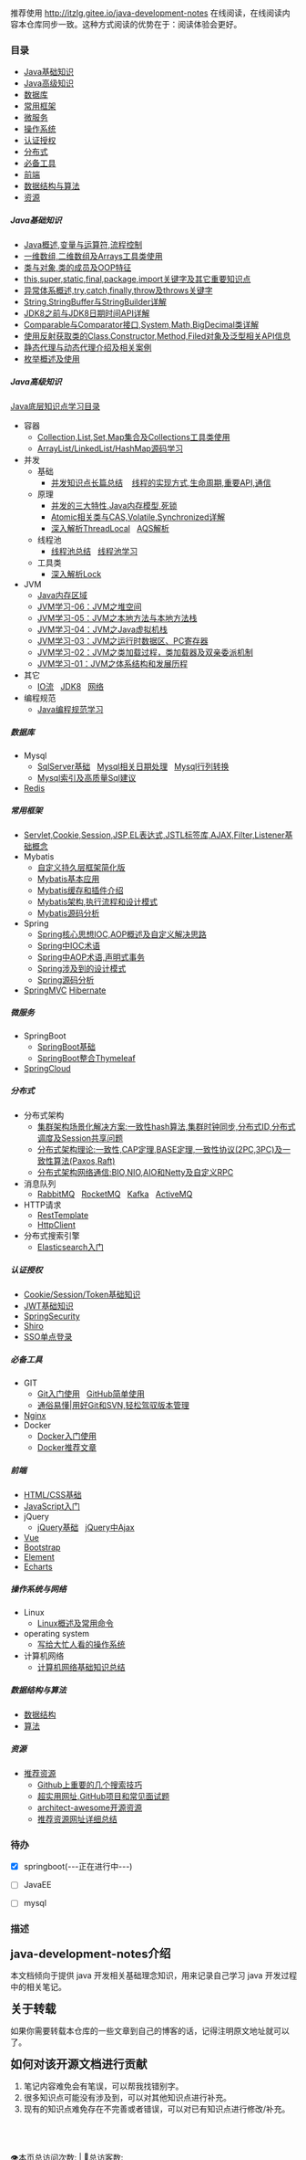 <p align="center">
<a href="http://itzlg.gitee.io/java-development-notes" target="_blank">
    <svg class="svgIcon" aria-hidden="true">
        <use xlink:href="#icon-huabanfuben"></use>
    </svg>
</a>
</p>

推荐使用  http://itzlg.gitee.io/java-development-notes 在线阅读，在线阅读内容本仓库同步一致。这种方式阅读的优势在于：阅读体验会更好。 


### 目录
  - [Java基础知识](#Java基础知识)
  - [Java高级知识](#Java高级知识)
  - [数据库](#数据库)
  - [常用框架](#常用框架)
  - [微服务](#微服务)
  - [操作系统](#操作系统)
  - [认证授权](#认证授权)
  - [分布式](#分布式)
  - [必备工具](#必备工具)
  - [前端](#前端)
  - [数据结构与算法](#数据结构与算法)
  - [资源](#资源)



##### Java基础知识
  - [Java概述,变量与运算符,流程控制](docs/javaBase/grammar.md) &nbsp;
  - [一维数组,二维数组及Arrays工具类使用](docs/javaBase/array.md) &nbsp;
  - [类与对象,类的成员及OOP特征](docs/javaBase/object01.md) &nbsp;
  - [this,super,static,final,package,import关键字及其它重要知识点](docs/javaBase/object02.md) &nbsp;
  - [异常体系概述,try,catch,finally,throw及throws关键字](docs/javaBase/exception.md) &nbsp;
  - [String,StringBuffer与StringBuilder详解](docs/javaBase/commonClass01.md) &nbsp;
  - [JDK8之前与JDK8日期时间API详解](docs/javaBase/commonClass02.md) &nbsp;
  - [Comparable与Comparator接口,System,Math,BigDecimal类详解](docs/javaBase/commonClass03.md)
  - [使用反射获取类的Class,Constructor,Method,Filed对象及泛型相关API信息](docs/javaSenior/reflection.md)
  - [静态代理与动态代理介绍及相关案例](docs/javaSenior/dynamicProxy.md)
  - [枚举概述及使用](docs/javaBase/enum.md)

##### Java高级知识
  [Java底层知识点学习目录](docs/javaSenior/study.md)

  - 容器
    - [Collection,List,Set,Map集合及Collections工具类使用](docs/javaSenior/collection/basis.md)
    - [ArrayList/LinkedList/HashMap源码学习](docs/javaSenior/collection/source.md)
  - 并发
    - 基础
      - [并发知识点长篇总结](docs/javaSenior/concurrence/conBasic01.md) &nbsp;&nbsp;
        [线程的实现方式,生命周期,重要API,通信](docs/javaSenior/concurrence/conBasic02.md) &nbsp;
    - 原理
      - [并发的三大特性,Java内存模型,死锁](docs/javaSenior/concurrence/conPrinciple01.md)
      - [Atomic相关类与CAS,Volatile,Synchronized详解](docs/javaSenior/concurrence/conPrinciple02.md)
      - [深入解析ThreadLocal](docs/javaSenior/concurrence/threadLocalAndAQS01.md) &nbsp;
        [AQS解析](docs/javaSenior/concurrence/threadLocalAndAQS02.md)
    - 线程池
      - [线程池总结](docs/javaSenior/concurrence/threadPoolStudy.md) &nbsp;
        [线程池学习](docs/javaSenior/concurrence/threadPool.md)
    - 工具类
      - [深入解析Lock]()
  - JVM
    - [Java内存区域](docs/javaSenior/JVM/memoryArea.md)
    - [JVM学习-06：JVM之堆空间](docs/javaSenior/JVM/JVMLearn06.md) &nbsp;&nbsp; 
    - [JVM学习-05：JVM之本地方法与本地方法栈](docs/javaSenior/JVM/JVMLearn05.md)
    - [JVM学习-04：JVM之Java虚拟机栈](docs/javaSenior/JVM/JVMLearn04.md) &nbsp;&nbsp; 
    - [JVM学习-03：JVM之运行时数据区、PC寄存器](docs/javaSenior/JVM/JVMLearn03.md)
    - [JVM学习-02：JVM之类加载过程，类加载器及双亲委派机制](docs/javaSenior/JVM/JVMLearn02.md) &nbsp;&nbsp; 
    - [JVM学习-01：JVM之体系结构和发展历程](docs/javaSenior/JVM/JVMLearn01.md)
  - 其它         
    - [IO流](docs/javaSenior/ioStream.md) &nbsp;
      [JDK8](docs/javaSenior/JDK8.md) &nbsp;
      [网络](docs/javaSenior/network.md) &nbsp;
  - 编程规范
    - [Java编程规范学习](docs/javaSenior/codingStyle/codingStyle.md) &nbsp;
      []() &nbsp;
      []() &nbsp;

##### 数据库
  - Mysql
    - [SqlServer基础](docs/database/mysql/sqlserveBase.md) &nbsp;
      [Mysql相关日期处理](docs/database/mysql/mysqlDateHandle.md) &nbsp;
      [Mysql行列转换](docs/database/mysql/mysqlUnpivot.md) &nbsp;
    - [Mysql索引及高质量Sql建议](docs/database/mysql/sqlAdvise.md) 
  - [Redis](#redis)



##### 常用框架
  - [Servlet,Cookie,Session,JSP,EL表达式,JSTL标签库,AJAX,Filter,Listener基础概念](docs/javaEE/jsp.md)
  - Mybatis
    - [自定义持久层框架简化版](docs/framework/mybatis/mybatis00.md) &nbsp;
    - [Mybatis基本应用](docs/framework/mybatis/mybatis01.md) &nbsp;
    - [Mybatis缓存和插件介绍](docs/framework/mybatis/mybatis02.md) &nbsp;
    - [Mybatis架构,执行流程和设计模式](docs/framework/mybatis/mybatis03.md) &nbsp;
    - [Mybatis源码分析](docs/framework/mybatis/mybatis04.md) &nbsp;
  - Spring
    - [Spring核心思想IOC,AOP概述及自定义解决思路](docs/framework/spring/spring00.md)
    - [Spring中IOC术语]()
    - [Spring中AOP术语,声明式事务]()
    - [Spring涉及到的设计模式]()
    - [Spring源码分析]()
  - [SpringMVC](#springmvc)
    [Hibernate](#hibernate)

##### 微服务
  - SpringBoot
    - [SpringBoot基础](docs/microService/springboot/springboot.md)
    - [SpringBoot整合Thymeleaf](docs/microService/springboot/springboot_thymeleaf.md)
  - [SpringCloud](#springcloud)



##### 分布式
  - 分布式架构
    - [集群架构场景化解决方案:一致性hash算法,集群时钟同步,分布式ID,分布式调度及Session共享问题]()
    - [分布式架构理论:一致性,CAP定理,BASE定理,一致性协议(2PC,3PC)及一致性算法(Paxos,Raft)](docs/distribution/distributionTheory.md)
    - [分布式架构网络通信:BIO,NIO,AIO和Netty及自定义RPC](docs/distribution/network.md)  
  - 消息队列
    - [RabbitMQ](#) &nbsp;
      [RocketMQ](#) &nbsp;
      [Kafka](#) &nbsp;
      [ActiveMQ](#activemq)
  - HTTP请求
    - [RestTemplate](#RestTemplate)
    - [HttpClient](#httpclient)
  - 分布式搜索引擎
    - [Elasticsearch入门](docs/javaEE/elasticsearch/elasticsearch.md)

##### 认证授权
  - [Cookie/Session/Token基础知识](#)
  - [JWT基础知识](#)
  - [SpringSecurity](#)
  - [Shiro](#shiro)
  - [SSO单点登录](#)

##### 必备工具
  - GIT
    - [Git入门使用](docs/tools/git/gitBasic.md) &nbsp;
      [GitHub简单使用](docs/tools/git/github.md)  
    - [通俗易懂|用好Git和SVN,轻松驾驭版本管理](docs/tools/git/gitAndSvn.md) &nbsp;
  - [Nginx](#nginx)
  - Docker
    - [Docker入门使用](docs/tools/docker/dockerBasic.md) &nbsp;&nbsp; 
    - [Docker推荐文章](docs/tools/docker/dockerResources.md)



##### 前端
  - [HTML/CSS基础](docs/frontEnd/htmlCssBasic.md)
  - [JavaScript入门](#javascript)
  - jQuery
    - [jQuery基础](docs/frontEnd/jqueryBasic.md) &nbsp;
      [jQuery中Ajax](docs/frontEnd/jqueryAjax.md)
  - [Vue](#vue)
  - [Bootstrap](#bootstrap)
  - [Element](#element)
  - [Echarts](#echarts)

##### 操作系统与网络
  - Linux
    - [Linux概述及常用命令](docs/operatingSystem/linuxBasic.md)
  - operating system  
    - [写给大忙人看的操作系统](docs/operatingSystem/os.md)
  - 计算机网络
    - [计算机网络基础知识总结](docs/operatingSystem/network.md)    

##### 数据结构与算法
  - [数据结构](#数据结构)
  - [算法](#算法)

##### 资源
  - [推荐资源]()
    - [Github上重要的几个搜索技巧](docs/GithubSkill.md)
    - [超实用网址,GitHub项目和常见面试题](docs/resource.md)
    - [architect-awesome开源资源](docs/resource2.md)
    - [推荐资源网址详细总结](docs/resourcelist.md)


### 待办
- [x] springboot(---正在进行中---)
- [ ] JavaEE
- [ ] mysql


### 描述
<span style="font-size:20px;">**java-development-notes介绍**</span>

本文档倾向于提供 java 开发相关基础理念知识，用来记录自己学习 java 开发过程中的相关笔记。

<span style="font-size:20px;">**关于转载**</span>

如果你需要转载本仓库的一些文章到自己的博客的话，记得注明原文地址就可以了。

<span style="font-size:20px;">**如何对该开源文档进行贡献**</span>

1. 笔记内容难免会有笔误，可以帮我找错别字。
2. 很多知识点可能没有涉及到，可以对其他知识点进行补充。
3. 现有的知识点难免存在不完善或者错误，可以对已有知识点进行修改/补充。
<br/>
<br/>
<br/>


<span id="busuanzi_container_site_pv" style="display: inline;">
    👁️本页总访问次数:<span id="busuanzi_value_site_pv"></span> 
</span>
<span id="busuanzi_container_site_uv" style="display: inline;"> 
    | 🧑总访客数: <span id="busuanzi_value_site_uv"></span>
</span>

<!-- <span style="font-size:20px;">**为什么要做这个开源文档？**</span>

初始想法源于自己一段比较迷茫的经历。想抽时间整理自己的一个 java 知识体系。主要目的是为了加强自己的基本功, 同时也希望能帮助正在学习 java 的小伙伴。 -->
